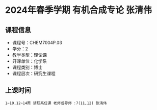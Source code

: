 # 2024年春季学期 有机合成专论 张清伟






## 课程信息

- 课程号：CHEM7004P.03
- 学分：2
- 教学类型：理论课
- 开课单位：化学系
- 课程类别：博士
- 课程层次：研究生课程

## 上课时间

```
1~10,12~14周 请联系任课 老师或导师 :7(11,12) 张清伟
```

